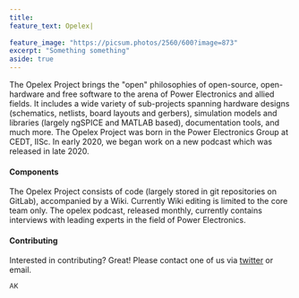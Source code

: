 ```yaml
---
title: 
feature_text: Opelex|
  
feature_image: "https://picsum.photos/2560/600?image=873"
excerpt: "Something something"
aside: true
---
```


The Opelex Project brings the "open" philosophies of open-source, open-hardware and free software to the arena of Power Electronics and allied fields. It includes a wide variety of sub-projects spanning hardware designs (schematics, netlists, board layouts and gerbers), simulation models and libraries (largely ngSPICE and MATLAB based), documentation tools, and much more. The Opelex Project was born in the Power Electronics Group at CEDT, IISc. In early 2020, we began work on a new podcast which was released in late 2020.

#### Components
The Opelex Project consists of code (largely stored in git repositories on GitLab), accompanied by a Wiki.
Currently Wiki editing is limited to the core team only. The opelex podcast, released monthly, currently contains interviews with leading experts in the field of Power Electronics. 

#### Contributing
Interested in contributing? Great!
Please contact one of us via [twitter](https://twitter.com/opelexnet "@opelexnet") or email.

<small>AK</small>
